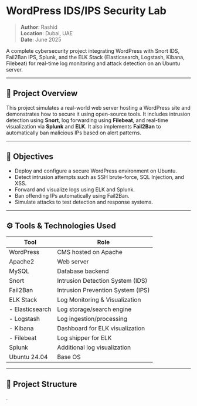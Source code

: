 # WordPress IDS/IPS Security Lab

> **Author**: Rashid  
> **Location**: Dubai, UAE  
> **Date**: June 2025

A complete cybersecurity project integrating WordPress with Snort IDS, Fail2Ban IPS, Splunk, and the ELK Stack (Elasticsearch, Logstash, Kibana, Filebeat) for real-time log monitoring and attack detection on an Ubuntu server.

---

## 🧠 Project Overview

This project simulates a real-world web server hosting a WordPress site and demonstrates how to secure it using open-source tools. It includes intrusion detection using **Snort**, log forwarding using **Filebeat**, and real-time visualization via **Splunk** and **ELK**. It also implements **Fail2Ban** to automatically ban malicious IPs based on alert patterns.

---

## 🎯 Objectives

- Deploy and configure a secure WordPress environment on Ubuntu.
- Detect intrusion attempts such as SSH brute-force, SQL Injection, and XSS.
- Forward and visualize logs using ELK and Splunk.
- Ban offending IPs automatically using Fail2Ban.
- Simulate attacks to test detection and response systems.

---

## ⚙️ Tools & Technologies Used

| Tool          | Role                                 |
|---------------|--------------------------------------|
| WordPress     | CMS hosted on Apache                 |
| Apache2       | Web server                           |
| MySQL         | Database backend                     |
| Snort         | Intrusion Detection System (IDS)     |
| Fail2Ban      | Intrusion Prevention System (IPS)    |
| ELK Stack     | Log Monitoring & Visualization       |
| - Elasticsearch | Log storage/search engine        |
| - Logstash      | Log ingestion/processing         |
| - Kibana        | Dashboard for ELK visualization  |
| - Filebeat      | Log shipper for ELK              |
| Splunk        | Additional log visualization         |
| Ubuntu 24.04  | Base OS                              |

---

## 📁 Project Structure

.
